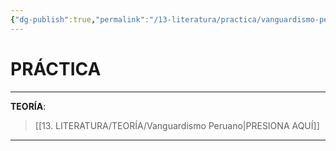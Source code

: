 ```yaml
---
{"dg-publish":true,"permalink":"/13-literatura/practica/vanguardismo-peruano/","tags":["Literatura","Práctica"]}
---
```


# PRÁCTICA
---
**TEORÍA**:
>[[13. LITERATURA/TEORÍA/Vanguardismo Peruano\|PRESIONA AQUÍ]]

---
